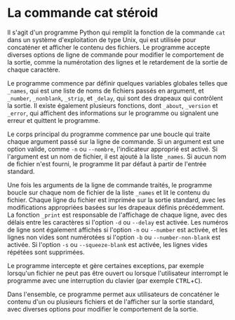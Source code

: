 # La commande cat stéroid

Il s'agit d'un programme Python qui remplit la fonction de la commande `cat` dans un système d'exploitation de type Unix, qui est utilisée pour concaténer et afficher le contenu des fichiers. Le programme accepte diverses options de ligne de commande pour modifier le comportement de la sortie, comme la numérotation des lignes et le retardement de la sortie de chaque caractère.

Le programme commence par définir quelques variables globales telles que `_names`, qui est une liste de noms de fichiers passés en argument, et `_number`, `_nonblank`, `_strip`, et `_delay`, qui sont des drapeaux qui contrôlent la sortie. Il existe également plusieurs fonctions, dont `_about`, `_version` et `_error`, qui affichent des informations sur le programme ou signalent une erreur et quittent le programme.

Le corps principal du programme commence par une boucle qui traite chaque argument passé sur la ligne de commande. Si un argument est une option valide, comme `-n` ou `--nombre`, l'indicateur approprié est activé. Si l'argument est un nom de fichier, il est ajouté à la liste `_names`. Si aucun nom de fichier n'est fourni, le programme lit par défaut à partir de l'entrée standard.

Une fois les arguments de la ligne de commande traités, le programme boucle sur chaque nom de fichier de la liste `_names` et lit le contenu du fichier. Chaque ligne du fichier est imprimée sur la sortie standard, avec les modifications appropriées basées sur les drapeaux définis précédemment. La fonction `_print` est responsable de l'affichage de chaque ligne, avec des délais entre les caractères si l'option `-d` ou `--delay` est activée. Les numéros de ligne sont également affichés si l'option `-n` ou `--number` est activée, et les lignes non vides sont numérotées si l'option `-b` ou `--number-non-blank` est activée. Si l'option `-s` ou `--squeeze-blank` est activée, les lignes vides répétées sont supprimées.

Le programme intercepte et gère certaines exceptions, par exemple lorsqu'un fichier ne peut pas être ouvert ou lorsque l'utilisateur interrompt le programme avec une interruption du clavier (par exemple <kbd>CTRL</kbd>+<kbd>C</kbd>).

Dans l'ensemble, ce programme permet aux utilisateurs de concaténer le contenu d'un ou plusieurs fichiers et de l'afficher sur la sortie standard, avec diverses options pour modifier le comportement de la sortie.
